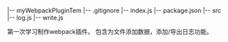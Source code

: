 |-- myWebpackPluginTem
    |-- .gitignore
    |-- index.js
    |-- package.json
    |-- src
        |-- log.js
        |-- write.js

第一次学习制作webpack插件。
包含为文件添加数据，添加/导出日志功能。
